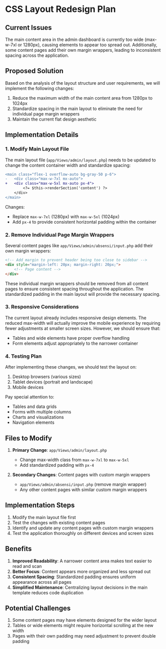 # CSS Layout Redesign Plan

## Current Issues

The main content area in the admin dashboard is currently too wide (max-w-7xl or 1280px), causing elements to appear too spread out. Additionally, some content pages add their own margin wrappers, leading to inconsistent spacing across the application.

## Proposed Solution

Based on the analysis of the layout structure and user requirements, we will implement the following changes:

1. Reduce the maximum width of the main content area from 1280px to 1024px
2. Standardize spacing in the main layout to eliminate the need for individual page margin wrappers
3. Maintain the current flat design aesthetic

## Implementation Details

### 1. Modify Main Layout File

The main layout file (`app/Views/admin/layout.php`) needs to be updated to change the content container width and standardize spacing:

```diff
<main class="flex-1 overflow-auto bg-gray-50 p-6">
-   <div class="max-w-7xl mx-auto">
+   <div class="max-w-5xl mx-auto px-4">
        <?= $this->renderSection('content') ?>
    </div>
</main>
```

Changes:
- Replace `max-w-7xl` (1280px) with `max-w-5xl` (1024px)
- Add `px-4` to provide consistent horizontal padding within the container

### 2. Remove Individual Page Margin Wrappers

Several content pages like `app/Views/admin/absensi/input.php` add their own margin wrappers:

```html
<!-- Add margin to prevent header being too close to sidebar -->
<div style="margin-left: 20px; margin-right: 20px;">
    <!-- Page content -->
</div>
```

These individual margin wrappers should be removed from all content pages to ensure consistent spacing throughout the application. The standardized padding in the main layout will provide the necessary spacing.

### 3. Responsive Considerations

The current layout already includes responsive design elements. The reduced max-width will actually improve the mobile experience by requiring fewer adjustments at smaller screen sizes. However, we should ensure that:

- Tables and wide elements have proper overflow handling
- Form elements adjust appropriately to the narrower container

### 4. Testing Plan

After implementing these changes, we should test the layout on:

1. Desktop browsers (various sizes)
2. Tablet devices (portrait and landscape)
3. Mobile devices

Pay special attention to:
- Tables and data grids
- Forms with multiple columns
- Charts and visualizations
- Navigation elements

## Files to Modify

1. **Primary Change**: `app/Views/admin/layout.php`
   - Change max-width class from `max-w-7xl` to `max-w-5xl`
   - Add standardized padding with `px-4`

2. **Secondary Changes**: Content pages with custom margin wrappers
   - `app/Views/admin/absensi/input.php` (remove margin wrapper)
   - Any other content pages with similar custom margin wrappers

## Implementation Steps

1. Modify the main layout file first
2. Test the changes with existing content pages
3. Identify and update any content pages with custom margin wrappers
4. Test the application thoroughly on different devices and screen sizes

## Benefits

1. **Improved Readability**: A narrower content area makes text easier to read and scan
2. **Better Focus**: Content appears more organized and less spread out
3. **Consistent Spacing**: Standardized padding ensures uniform appearance across all pages
4. **Simplified Maintenance**: Centralizing layout decisions in the main template reduces code duplication

## Potential Challenges

1. Some content pages may have elements designed for the wider layout
2. Tables or wide elements might require horizontal scrolling at the new width
3. Pages with their own padding may need adjustment to prevent double padding